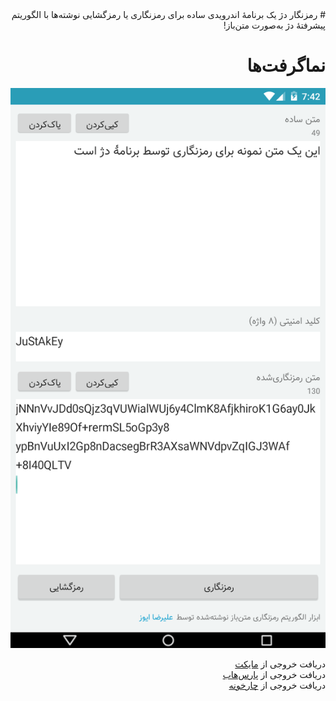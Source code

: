 <div dir="rtl">
# رمزنگار دژ
یک برنامۀ اندرویدی ساده برای رمزنگاری یا رمزگشایی نوشته‌ها با الگوریتم پیشرفتۀ دژ به‌صورت متن‌باز!

# نماگرفت‌ها

![](screenshot.png)

دریافت خروجی از [مایکت](https://myket.ir/app/ir.apt.des/)<br>
دریافت خروجی از [پارس‌هاب](http://www.parshub.com/content/930648520)<br>
دریافت خروجی از [چارخونه](http://www.charkhoneh.com/content/930648520)
</div>